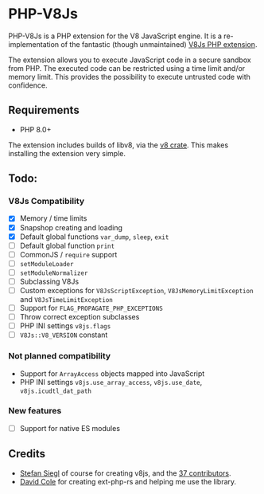 # PHP-V8Js

PHP-V8Js is a PHP extension for the V8 JavaScript engine. It is a re-implementation of the fantastic (though unmaintained) [V8Js PHP extension](https://github.com/phpv8/v8js).

The extension allows you to execute JavaScript code in a secure sandbox from PHP. The executed code can be restricted using a time limit and/or memory limit. This provides the possibility to execute untrusted code with confidence.

## Requirements

- PHP 8.0+

The extension includes builds of libv8, via the [v8 crate](https://docs.rs/v8/latest/v8/). This makes installing the extension very simple.

## Todo:

### V8Js Compatibility

- [x] Memory / time limits
- [x] Snapshop creating and loading
- [x] Default global functions `var_dump`, `sleep`, `exit`
- [ ] Default global function `print`
- [ ] CommonJS / `require` support
- [ ] `setModuleLoader`
- [ ] `setModuleNormalizer`
- [ ] Subclassing V8Js
- [ ] Custom exceptions for `V8JsScriptException`, `V8JsMemoryLimitException` and `V8JsTimeLimitException`
- [ ] Support for `FLAG_PROPAGATE_PHP_EXCEPTIONS`
- [ ] Throw correct exception subclasses
- [ ] PHP INI settings `v8js.flags`
- [ ] `V8Js::V8_VERSION` constant

### Not planned compatibility

- Support for `ArrayAccess` objects mapped into JavaScript
- PHP INI settings `v8js.use_array_access`, `v8js.use_date`, `v8js.icudtl_dat_path`

### New features

- [ ] Support for native ES modules

## Credits

- [Stefan Siegl](https://github.com/stesie) of course for creating v8js, and the [37 contributors](https://github.com/phpv8/v8js/graphs/contributors).
- [David Cole](https://github.com/davidcole1340) for creating ext-php-rs and helping me use the library.
